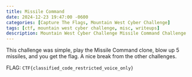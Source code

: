 ```yaml
---
title: Missile Command
date: 2024-12-23 19:47:00 -0600
categories: [Capture The Flags, Mountain West Cyber Challenge]
tags: [ctf, mountain west cyber challenge, misc, writeups]
description: Mountain West Cyber Challenge Missile Command Challenge
---
```


This challenge was simple, play the Missile Command clone, blow up 5 missiles, and you get the flag. A nice break from the other challenges.

FLAG: `CTF{classified_code_restricted_voice_only}`